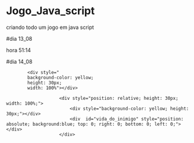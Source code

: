 # Jogo_Java_script
 criando todo um jogo em java script

#dia 13_08

hora 51:14

#dia 14_08

            <div style="
            background-color: yellow;
            height: 30px;
            width: 100%"></div>

                        <div style="position: relative; height: 30px; width: 100%;">
                            <div style="background-color: yellow; height: 30px;"></div>
                            <div  id="vida_do_inimigo" style="position: absolute; background:blue; top: 0; right: 0; bottom: 0; left: 0;"></div>
                        </div>
            